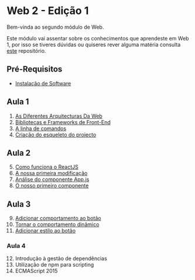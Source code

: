# Web 2 - Edição 1

Bem-vinda ao segundo módulo de Web.

Este módulo vai assentar sobre os conhecimentos que aprendeste em Web 1, por isso se tiveres dúvidas ou quiseres rever alguma matéria consulta [este](https://github.com/As-Raparigas-do-Codigo/web-ed-3) repositório.

## Pré-Requisitos
* [Instalação de Software](0-Instalacao-de-Software.md)

## Aula 1

1. [As Diferentes Arquitecturas Da Web](As-Diferentes-Arquitecturas-Da-Web.md)
2. [Bibliotecas e Frameworks de Front-End](Bibliotecas-e-Frameworks-de-Front-End.md)
3. [A linha de comandos](A-linha-de-comandos.md)
4. [Criação do esqueleto do projecto](Criacao-do-esqueleto-do-projecto.md)

## Aula 2

5. [Como funciona o ReactJS](Como-funciona-o-ReactJS.md)
6. [A nossa primeira modificação](A-nossa-primeira-modificacao.md)
7. [Análise do componente App.js](Analise-do-componente-Appjs.md)
8. [O nosso primeiro componente](O-nosso-primeiro-componente.md)

## Aula 3

9. [Adicionar comportamento ao botão](Adicionar-comportamento-ao-botao.md)
10. [Tornar o comportamento dinâmico](Tornar-o-comportamento-dinamico.md)
11. [Adicionar estilo ao botão](Adicionar-estilo-ao-botao.md)

### Aula 4

12. Introdução à gestão de dependências
13. Utilização de npm para scripting
14. ECMAScript 2015
